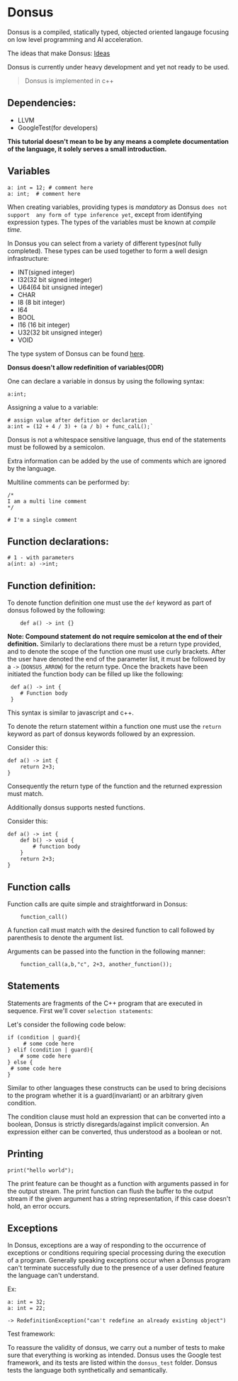 # Donsus
Donsus is a compiled, statically typed, objected oriented langauge focusing on low level programming and AI acceleration.

The ideas that make Donsus: [Ideas](https://github.com/Hels15/Donsus/blob/main/ideas.txt)

Donsus is currently under heavy development and yet not ready to be used. 
> Donsus is implemented in c++

## Dependencies:

- LLVM
- GoogleTest(for developers)

**This tutorial doesn't mean to be by any means a complete documentation of the language, it solely
serves a small introduction.**

## Variables
```
a: int = 12; # comment here
a: int;  # comment here
```
When creating variables, providing types is *mandatory* as Donsus `does not support 
any form of type inference yet`, except from identifying expression types. The types of the variables must be known at *compile time.*

In Donsus you can select from a variety of different types(not fully completed).
These types can be used together to form a well design infrastructure:

- INT(signed integer)
- I32(32 bit signed integer)
- U64(64 bit unsigned integer)
- CHAR
- I8 (8 bit integer)
- I64
- BOOL
- I16 (16 bit integer)
- U32(32 bit unsigned integer)
- VOID

The type system of Donsus can be found [here](https://github.com/Hels15/Donsus/blob/main/src/type.cc).

**Donsus doesn't allow redefinition of variables(ODR)**

One can declare a variable in donsus by using the following syntax:
```
a:int;
```

Assigning a value to a variable:
```
# assign value after defition or declaration
a:int = (12 + 4 / 3) + (a / b) + func_calL();` 
```
Donsus is not a whitespace sensitive language, 
thus end of the statements must be followed by a semicolon.

Extra information can be added by the use of comments which are ignored by the language.

Multiline comments can be performed by:

```
/* 
I am a multi line comment
*/

# I'm a single comment
```

## Function declarations:
```
# 1 - with parameters
a(int: a) ->int;
```

## Function definition:
To denote function definition one must use the `def` keyword as part of donsus followed by the following:
```
    def a() -> int {}
```

**Note: Compound statement do not require semicolon at the end of their definition.**
Similarly to declarations there must be a return type provided, and to denote the scope of the function one must use curly brackets. 
After the user have denoted the end of the parameter list, it must be followed by a `->` (`DONSUS_ARROW`) for the return type. 
Once the brackets have been initiated the function body can be filled up like the following:

```
 def a() -> int {
    # Function body
 }
```
This syntax is similar to javascript and c++. 

To denote the return statement within a function one must use the `return` keyword as part of donsus keywords followed by an expression. 

Consider this:
```
def a() -> int {
    return 2+3;
}
```
Consequently the return type of the function and the returned expression must match.

Additionally donsus supports nested functions. 

Consider this:
```
def a() -> int {
    def b() -> void {
        # function body
    }   
    return 2+3;
}
```

## Function calls

Function calls are quite simple and straightforward in Donsus: 
```
    function_call()
```
A function call must match with the desired function to call followed by parenthesis to denote the argument list. 

Arguments can be passed into the function in the following manner: 

```
    function_call(a,b,"c", 2+3, another_function());
```


## Statements
Statements are fragments of the C++ program that are executed in sequence.
First we'll cover `selection statements`:

Let's consider the following code below:
```
if (condition | guard){
     # some code here
} elif (condition | guard){
    # some code here
} else {
 # some code here
}
```
Similar to other languages these constructs can be used to bring decisions to the program
whether it is a guard(invariant) or an arbitrary given condition.

The condition clause must hold an expression that can be converted into a boolean, Donsus
is strictly disregards/against implicit conversion. An expression either can be converted, thus 
understood as a boolean or not.

## Printing
```
print("hello world");
```
The print feature can be thought as a function with arguments passed in for
the output stream. The print function can flush the buffer to the output stream if the 
given argument has a string representation, if this case doesn't hold, an error occurs.


## Exceptions
In Donsus, exceptions are a way of responding to the occurrence of exceptions or 
conditions requiring special processing during the execution of a program. Generally 
speaking exceptions occur when a Donsus program can't terminate successfully due to the presence
of a user defined feature the language can't understand.

Ex:
```
a: int = 32;
a: int = 22;

-> RedefinitionException("can't redefine an already existing object")
```


Test framework:

To reassure the validity of donsus, we carry out a number of tests to make sure that everything is working as intended. Donsus uses the Google test framework,
and its tests are listed within the `donsus_test` folder. Donsus tests the language both synthetically and semantically. 







